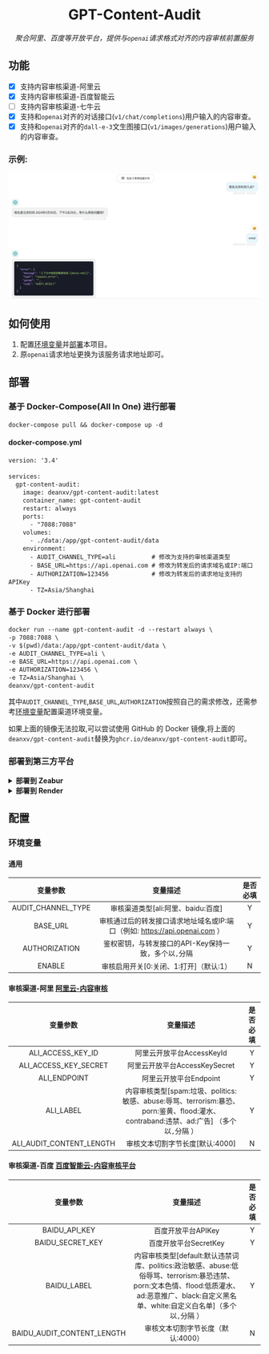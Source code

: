 <div align="center">

# GPT-Content-Audit

_聚合阿里、百度等开放平台，提供与`openai`请求格式对齐的内容审核前置服务_

</div>

## 功能

- [x] 支持内容审核渠道-阿里云
- [x] 支持内容审核渠道-百度智能云
- [ ] 支持内容审核渠道-七牛云
- [x] 支持和`openai`对齐的对话接口(`v1/chat/completions`)用户输入的内容审查。
- [x] 支持和`openai`对齐的`dall-e-3`文生图接口(`v1/images/generations`)用户输入的内容审查。

### 示例:

<span><img src="docs/img.png" width="800"/></span>

## 如何使用

1. 配置[环境变量](#环境变量)并[部署](#部署)本项目。
2. 原`openai`请求地址更换为该服务请求地址即可。

## 部署

### 基于 Docker-Compose(All In One) 进行部署

```shell
docker-compose pull && docker-compose up -d
```

#### docker-compose.yml

```docker
version: '3.4'

services:
  gpt-content-audit:
    image: deanxv/gpt-content-audit:latest
    container_name: gpt-content-audit
    restart: always
    ports:
      - "7088:7088"
    volumes:
      - ./data:/app/gpt-content-audit/data
    environment:
      - AUDIT_CHANNEL_TYPE=ali          # 修改为支持的审核渠道类型
      - BASE_URL=https://api.openai.com # 修改为转发后的请求域名或IP:端口
      - AUTHORIZATION=123456            # 修改为转发后的请求地址支持的APIKey
      - TZ=Asia/Shanghai
```

### 基于 Docker 进行部署

```docker
docker run --name gpt-content-audit -d --restart always \
-p 7088:7088 \
-v $(pwd)/data:/app/gpt-content-audit/data \
-e AUDIT_CHANNEL_TYPE=ali \
-e BASE_URL=https://api.openai.com \
-e AUTHORIZATION=123456 \
-e TZ=Asia/Shanghai \
deanxv/gpt-content-audit
```

其中`AUDIT_CHANNEL_TYPE`,`BASE_URL`,`AUTHORIZATION`按照自己的需求修改，还需参考[环境变量](#环境变量)配置渠道环境变量。

如果上面的镜像无法拉取,可以尝试使用 GitHub 的 Docker 镜像,将上面的`deanxv/gpt-content-audit`替换为`ghcr.io/deanxv/gpt-content-audit`即可。

### 部署到第三方平台

<details>
<summary><strong>部署到 Zeabur</strong></summary>
<div>

> Zeabur 的服务器在国外,自动解决了网络的问题,有一定的免费使用额度。

或手动部署:

1. 首先 **fork** 一份代码。
2. 进入 [Zeabur](https://zeabur.com?referralCode=deanxv),使用github登录,进入控制台。
3. 在 Service -> Add Service,选择 Git（第一次使用需要先授权）,选择你 fork 的仓库。
4. Deploy 会自动开始,先取消。
5. 添加环境变量

   `AUDIT_CHANNEL_TYPE:ali`  修改为支持的审核渠道类型

   `BASE_URL:https://api.openai.com`  修改为转发后的请求域名或IP:端口

   `AUTHORIZATION:123456`  修改为转发后的请求地址支持的APIKey

还需参考[环境变量](#环境变量)配置渠道环境变量

保存。

6. 选择 Redeploy。

</div>


</details>

<details>
<summary><strong>部署到 Render</strong></summary>
<div>

> Render 提供免费额度,绑卡后可以进一步提升额度

Render 可以直接部署 docker 镜像,不需要 fork 仓库：[Render](https://dashboard.render.com)

</div>
</details>


## 配置

### 环境变量

#### 通用

|        变量参数        |                       变量描述                       | 是否必填 | 
|:------------------:|:------------------------------------------------:|:----:|
| AUDIT_CHANNEL_TYPE |             审核渠道类型[ali:阿里、baidu:百度]              |  Y   |  
|      BASE_URL      | 审核通过后的转发接口请求地址域名或IP:端口（例如: https://api.openai.com ） |  Y   |
|   AUTHORIZATION    |         鉴权密钥，与转发接口的API-Key保持一致，多个以`,`分隔          |  Y   |
|       ENABLE       |             审核启用开关[0:关闭、1:打开]（默认:1）              |  N   |

#### 审核渠道-阿里 [阿里云-内容审核](https://vision.console.aliyun.com/cn-shanghai/detail/imageaudit)

|           变量参数           |                                                变量描述                                                | 是否必填 | 
|:------------------------:|:--------------------------------------------------------------------------------------------------:|:----:|
|    ALI_ACCESS_KEY_ID     |                                         阿里云开放平台AccessKeyId                                         |  Y   |  
|  ALI_ACCESS_KEY_SECRET   |                                       阿里云开放平台AccessKeySecret                                       |  Y   |
|       ALI_ENDPOINT       |                                          阿里云开放平台Endpoint                                           |  Y   |
|        ALI_LABEL         | 内容审核类型[spam:垃圾、politics:敏感、abuse:辱骂、terrorism:暴恐、porn:鉴黄、flood:灌水、contraband:违禁、ad:广告] （多个以`,`分隔 ） |  Y   |
| ALI_AUDIT_CONTENT_LENGTH |                                        审核文本切割字节长度[默认:4000]                                         |  N   |

#### 审核渠道-百度 [百度智能云-内容审核平台](https://ai.baidu.com/censoring#/strategylist)

|            变量参数            |                                                               变量描述                                                               | 是否必填 | 
|:--------------------------:|:--------------------------------------------------------------------------------------------------------------------------------:|:----:|
|       BAIDU_API_KEY        |                                                           百度开放平台APIKey                                                           |  Y   |  
|      BAIDU_SECRET_KEY      |                                                         百度开放平台SecretKey                                                          |  Y   |
|        BAIDU_LABEL         | 内容审核类型[default:默认违禁词库、politics:政治敏感、abuse:低俗辱骂、terrorism:暴恐违禁、porn:文本色情、flood:低质灌水、ad:恶意推广、black:自定义黑名单、white:自定义白名单]（多个以`,`分隔 ） |  Y   |
| BAIDU_AUDIT_CONTENT_LENGTH |                                                       审核文本切割字节长度（默认:4000）                                                        |  N   |





